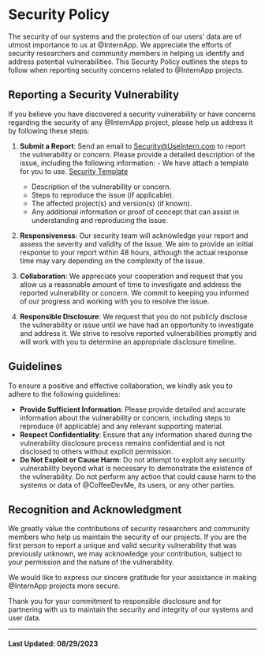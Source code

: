 # Security Policy

The security of our systems and the protection of our users' data are of utmost importance to us at @InternApp. We appreciate the efforts of security researchers and community members in helping us identify and address potential vulnerabilities. This Security Policy outlines the steps to follow when reporting security concerns related to @InternApp projects. 

## Reporting a Security Vulnerability

If you believe you have discovered a security vulnerability or have concerns regarding the security of any @InternApp project, please help us address it by following these steps:

1. **Submit a Report**: Send an email to [Security@UseIntern.com](mailto:Security@UseIntern.com) to report the vulnerability or concern. Please provide a detailed description of the issue, including the following information: - We have attach a template for you to use. [Security Template](/SECURITY-EMAIL.md)
   - Description of the vulnerability or concern.
   - Steps to reproduce the issue (if applicable).
   - The affected project(s) and version(s) (if known).
   - Any additional information or proof of concept that can assist in understanding and reproducing the issue.

2. **Responsiveness**: Our security team will acknowledge your report and assess the severity and validity of the issue. We aim to provide an initial response to your report within 48 hours, although the actual response time may vary depending on the complexity of the issue.

3. **Collaboration**: We appreciate your cooperation and request that you allow us a reasonable amount of time to investigate and address the reported vulnerability or concern. We commit to keeping you informed of our progress and working with you to resolve the issue.

4. **Responsible Disclosure**: We request that you do not publicly disclose the vulnerability or issue until we have had an opportunity to investigate and address it. We strive to resolve reported vulnerabilities promptly and will work with you to determine an appropriate disclosure timeline.

## Guidelines

To ensure a positive and effective collaboration, we kindly ask you to adhere to the following guidelines:

- **Provide Sufficient Information**: Please provide detailed and accurate information about the vulnerability or concern, including steps to reproduce (if applicable) and any relevant supporting material.
- **Respect Confidentiality**: Ensure that any information shared during the vulnerability disclosure process remains confidential and is not disclosed to others without explicit permission.
- **Do Not Exploit or Cause Harm**: Do not attempt to exploit any security vulnerability beyond what is necessary to demonstrate the existence of the vulnerability. Do not perform any action that could cause harm to the systems or data of @CoffeeDevMe, its users, or any other parties.

## Recognition and Acknowledgment

We greatly value the contributions of security researchers and community members who help us maintain the security of our projects. If you are the first person to report a unique and valid security vulnerability that was previously unknown, we may acknowledge your contribution, subject to your permission and the nature of the vulnerability.

We would like to express our sincere gratitude for your assistance in making @InternApp projects more secure.

Thank you for your commitment to responsible disclosure and for partnering with us to maintain the security and integrity of our systems and user data.

---
#### Last Updated: 08/29/2023
